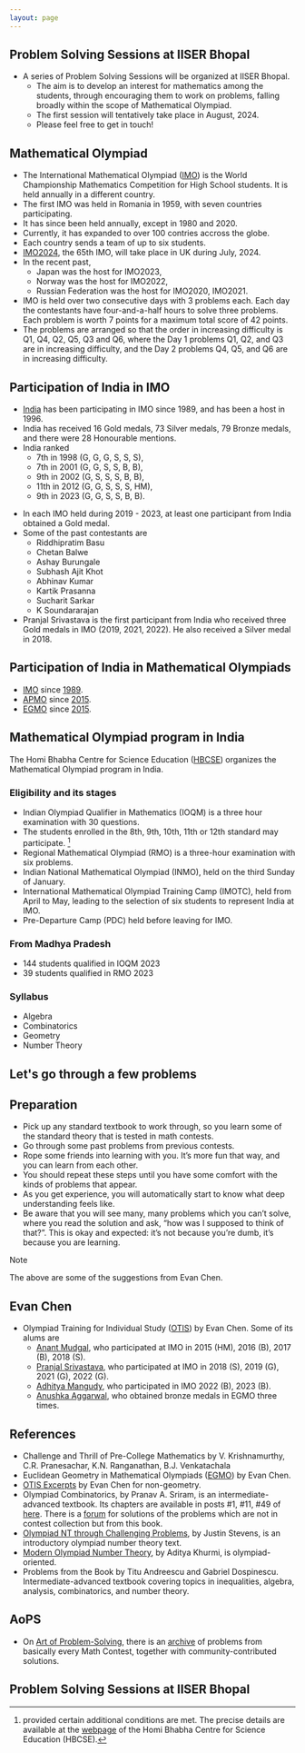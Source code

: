 ```yaml
---
layout: page
---
```


## Problem Solving Sessions at IISER Bhopal

* A series of Problem Solving Sessions will be organized at IISER Bhopal.
  * The aim is to develop an interest for mathematics among the students, through encouraging them to work on problems, falling broadly within the scope of Mathematical Olympiad.
  * The first session will tentatively take place in August, 2024.
  * Please feel free to get in touch!
 

## Mathematical Olympiad
* The International Mathematical Olympiad ([IMO](https://www.imo-official.org/)) is the World Championship Mathematics Competition for High School students. It is held annually in a different country. 
* The first IMO was held in Romania in 1959, with seven countries participating.
* It has since been held annually, except in 1980 and 2020. 
* Currently, it has expanded to over 100 contries accross the globe.
* Each country sends a team of up to six students. 
* [IMO2024](https://www.imo2024.uk/), the 65th IMO, will take place in UK during July, 2024.
* In the recent past,
  * Japan was the host for IMO2023,
  * Norway was the host for IMO2022,
  * Russian Federation was the host for IMO2020, IMO2021. 
* IMO is held over two consecutive days with 3 problems each. Each day the contestants have four-and-a-half hours to solve three problems. Each problem is worth 7 points for a maximum total score of 42 points.
* The problems are arranged so that the order in increasing difficulty is Q1, Q4, Q2, Q5, Q3 and Q6, where the Day 1 problems Q1, Q2, and Q3 are in increasing difficulty, and the Day 2 problems Q4, Q5, and Q6 are in increasing difficulty. 

## Participation of India in IMO
* [India](https://www.imo-official.org/country_info.aspx?code=IND) has been participating in IMO since 1989, and has been a host in 1996.
* India has received 16 Gold medals, 73 Silver medals, 79 Bronze medals, and there were 28 Honourable mentions.
* India ranked 
  * 7th in 1998 (G, G, G, S, S, S),
  * 7th in 2001 (G, G, S, S, B, B),
  * 9th in 2002 (G, S, S, S, B, B),
  * 11th in 2012 (G, G, S, S, S, HM),
  * 9th in 2023 (G, G, S, S, B, B).
<!-- ~~In 1991 - 1995, 1999 - 2000, 2003 - 2010, 2013 - 2018, there were no Gold medalists.~~ -->
* In each IMO held during 2019 - 2023, at least one participant from India obtained a Gold medal. 
* Some of the past contestants are
  * Riddhipratim Basu
  * Chetan Balwe
  * Ashay Burungale
  * Subhash Ajit Khot
  * Abhinav Kumar
  * Kartik Prasanna
  * Sucharit Sarkar
  * K Soundararajan
* Pranjal Srivastava is the first participant from India who received three Gold medals in IMO (2019, 2021, 2022). He also received a Silver medal in 2018. 

<!--
* Some of the golden years has been
  * 1990 - [Rina Panigrahy](https://www.imo-official.org/participant_r.aspx?id=2407)
  * 1996 - [Ajay C. Ramdoss](https://www.imo-official.org/participant_r.aspx?id=4219)
  * 1998 - Chetan Balwe, Abhinav Kumar, N.Venkataramana Tejaswi
  * 2001
  * 2002
  * 2011
  * 2012
  * 2019
  * 2021
  * 2022
  * 2023 
-->

## Participation of India in Mathematical Olympiads
* [IMO](https://www.imo-official.org/) since [1989](https://www.imo-official.org/country_team_r.aspx?code=IND).
* [APMO](https://www.apmo-official.org/) since [2015](https://www.apmo-official.org/country_report/IND/all). 
* [EGMO](https://www.egmo.org/) since [2015](https://www.egmo.org/countries/country35/).

## Mathematical Olympiad program in India

The Homi Bhabha Centre for Science Education ([HBCSE](https://olympiads.hbcse.tifr.res.in/)) organizes the Mathematical Olympiad program in India. 

### Eligibility and its stages
* Indian Olympiad Qualifier in Mathematics (IOQM) is a three hour examination with 30 questions.
* The students enrolled in the 8th, 9th, 10th, 11th or 12th standard may participate. [^1]
  [^1]: provided certain additional conditions are met. The precise details are available at the [webpage](https://olympiads.hbcse.tifr.res.in/) of the Homi Bhabha Centre for Science Education (HBCSE). 
* Regional Mathematical Olympiad (RMO) is a three-hour examination with six problems.
* Indian National Mathematical Olympiad (INMO), held on the third Sunday of January.
* International Mathematical Olympiad Training Camp (IMOTC), held from April to May, leading to the selection of six students to represent India at IMO.
* Pre-Departure Camp (PDC) held before leaving for IMO.


### From Madhya Pradesh
* 144 students qualified in IOQM 2023
* 39 students qualified in RMO 2023

### Syllabus
* Algebra
* Combinatorics
* Geometry
* Number Theory

## Let's go through a few problems

## Preparation 
* Pick up any standard textbook to work through, so you learn some of the standard theory that is tested in math contests. 
* Go through some past problems from previous contests. 
* Rope some friends into learning with you. It’s more fun that way, and you can learn from each other. 
* You should repeat these steps until you have some comfort with the kinds of problems that appear.
* As you get experience, you will automatically start to know what deep understanding feels like. 
* Be aware that you will see many, many problems which you can’t solve, where you read the solution and ask, “how was I supposed to think of that?”. This is okay and expected: it’s not because you’re dumb, it’s because you are learning.

> [!NOTE]
> The above are some of the suggestions from Evan Chen.

## Evan Chen
* Olympiad Training for Individual Study ([OTIS](https://web.evanchen.cc/otis.html)) by Evan Chen. Some of its alums are 
  * [Anant Mudgal](https://www.imo-official.org/participant_r.aspx?id=25764), who participated at IMO in 2015 (HM), 2016 (B), 2017 (B), 2018 (S).
  * [Pranjal Srivastava](https://www.imo-official.org/participant_r.aspx?id=28249), who participated at IMO in 2018 (S), 2019 (G), 2021 (G), 2022 (G). 
  * [Adhitya Mangudy](https://www.imo-official.org/participant_r.aspx?id=31724), who participated in IMO 2022 (B), 2023 (B). 
  * [Anushka Aggarwal](https://www.egmo.org/people/person1429/), who obtained bronze medals in EGMO three times. 


## References

* Challenge and Thrill of Pre-College Mathematics by V. Krishnamurthy, C.R. Pranesachar, K.N. Ranganathan, B.J. Venkatachala
* Euclidean Geometry in Mathematical Olympiads ([EGMO](https://web.evanchen.cc/geombook.html)) by Evan Chen.
* [OTIS Excerpts](https://web.evanchen.cc/excerpts.html) by Evan Chen for non-geometry.
* Olympiad Combinatorics, by Pranav A. Sriram, is an intermediate-advanced textbook. Its chapters are available in posts \#1, \#11, \#49 of  [here](https://artofproblemsolving.com/community/c6h601134). There is a [forum](https://artofproblemsolving.com/community/c575226_olympiad_combinatorics_pranav_sriram) for solutions of the problems which are not in contest collection but from this book. 
* [Olympiad NT through Challenging Problems](https://s3.amazonaws.com/aops-cdn.artofproblemsolving.com/resources/articles/olympiad-number-theory.pdf), by Justin Stevens, is an introductory olympiad number theory text. 
* [Modern Olympiad Number Theory](https://artofproblemsolving.com/community/c6h2344755), by Aditya Khurmi, is olympiad-oriented. 
* Problems from the Book by Titu Andreescu and Gabriel Dospinescu. Intermediate-advanced textbook covering topics in inequalities, algebra, analysis, combinatorics, and number theory.

## AoPS
* On [Art of Problem-Solving](https://artofproblemsolving.com/), there is an [archive](https://artofproblemsolving.com/community/c13_contest_collections) of problems from basically every Math Contest, together with community-contributed solutions.

## Problem Solving Sessions at IISER Bhopal




<!-- **_data/previous_offering.yml** contains the details of the previous offerings. -->
<!-- **_data/people.yml** contains the details of instructor and TAs. -->


